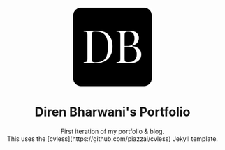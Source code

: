 <p align="center">
	<img src="https://github.com/direnbharwani/direnbharwani.github.io/blob/main/assets/apple-touch-icon.png">
</p>

<h1 align="center">Diren Bharwani's Portfolio</h1>

<p align="center">
    First iteration of my portfolio & blog. <br>
    This uses the [cvless](https://github.com/piazzai/cvless) Jekyll template.
</p>
